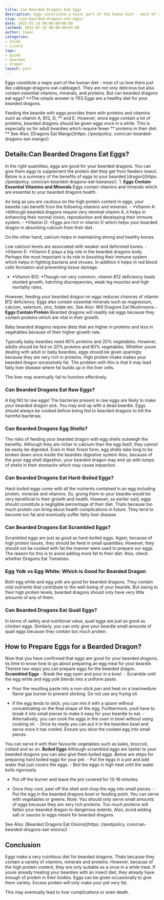 ```yaml
---
title: Can Bearded Dragons Eat Eggs
description: Eggs constitute a major part of the human diet - most of us love them just like cabbage-dragons-eat-cabbage . They are not only delicious but also contain...
slug: /can-bearded-dragons-eat-eggs/
date: 2025-07-10 00:00:00+00:00
lastmod: 2025-07-10 00:00:00+03:00
author: Isaac
categories:
- Guide
- Lizard
tags:
- guide
- bearded
- dragon
layout: post
---
```


Eggs constitute a major part of the human diet - most of us love them just like cabbage-dragons-eat-cabbage/). They are not only delicious but also contain essential vitamins, minerals, and proteins. But can bearded dragons eat eggs? **The simple answer is YES Eggs are a healthy diet for your bearded dragons.

Feeding the beardie with eggs provides them with proteins and vitamins such as vitamin A, B12, D, ** and E. However, since eggs contain a lot of proteins, bearded dragons should be given eggs once in a while. This is especially so for adult beardies which require fewer ** proteins in their diet. ** See Also: [Dragons Eat Mango](https: //pestpolicy. com/can-bearded-dragons-eat-mango/)

##  Details:**Can Bearded Dragons Eat Eggs?**

In the right quantities, eggs are good for your bearded dragons. You can give them eggs to supplement the protein diet they get from feeders insect. Below is a summary of the benefits of eggs to your bearded [dragon](https: //pestpolicy. com/can-bearded-dragons-eat-bananas/). 1. **Eggs Contain Essential Vitamins and Minerals** Eggs contain vitamins and minerals which are essential to your bearded dragons health.

As long as you are cautious on the high protein content in eggs, your beardie can benefit from the following vitamins and minerals. - *Vitamin A: *Although bearded dragons require very minimal vitamin A, it helps in enhancing their normal vision, reproduction and developing their immune system. - *Vitamin D: *Eggs are rich in vitamin D which helps your bearded dragon in absorbing calcium from their diet.

On the other hand, calcium helps in maintaining strong and healthy bones.

Low calcium levels are associated with weaker and deformed bones. - *Vitamin E: *Vitamin E plays a big role in the bearded dragons body. Perhaps the most important is its role in boosting their immune system which helps in fighting bacteria and viruses. In addition it helps in red blood cells formation and preventing tissue damage.

- *Vitamin B12: *Though not very common, vitamin B12 deficiency leads stunted growth, hatching discrepancies, weak leg muscles and high mortality rates.

However, feeding your bearded dragon on eggs reduces chances of vitamin B12 deficiency. Eggs also contain essential minerals such as magnesium, calcium, selenium, zinc, folate etc. See Also: Will Dragons Eat Mushrooms - **Eggs Contain Protein** Bearded dragons will readily eat eggs because they contain proteins which are vital in their growth.

Baby bearded dragons require diets that are higher in proteins and less in vegetables because of their higher growth rate.

Typically baby beardies need 80% proteins and 20% vegetables. However, adults should be fed on 20% proteins and 80% vegetables. Whether youre dealing with adult or baby beardies, eggs should be given sparingly because they are very rich in proteins. High protein intake makes your bearded dragon excessively fat. The problem with this is that it may lead fatty liver disease where fat builds up in the liver cells.

The liver may eventually fail to function effectively.

###  **Can Bearded Dragons Eat Raw Eggs?**

A big NO to raw eggs! The bacterias present in raw eggs are likely to make your bearded dragon sick. You may end up with a dead beardie. Eggs should always be cooked before being fed to bearded dragons to kill the harmful bacterias.

###  **Can Bearded Dragons Egg Shells?**

The risks of feeding your bearded dragon with egg shells outweigh the benefits. Although they are richer in calcium than the egg itself, they cannot be easily be digested. Even in their finest form, egg shells take long to be broken down once inside the beardies digestive system Also, because of the poor egg shell digestion, your bearded dragon may end up with lumps of shells in their stomachs which may cause impaction.

###  **Can Bearded Dragons Eat Hard-Boiled Eggs?**

Hard-boiled eggs come with all the nutrients contained in an egg including protein, minerals and vitamins. So, giving them to your beardie would be very beneficial to their growth and health. However, as earlier said, eggs should constitute a negligible percentage of their diet. Thats because too much protein can bring about health complications in future. They tend to become too fat and eventually suffer fatty liver disease.

###  **Can Bearded Dragons Eat Scrambled Eggs?**

Scrambled eggs are just as good as hard-boiled eggs. Again, because of high protein issues, they should be feed in small quantities. However, they should not be cooked with fat the manner were used to prepare our eggs. The reason for this is to avoid adding more fat to their diet. Also, check whether Dragons Eat Tomatoes.

###  **Egg Yolk vs Egg White: Which is Good for Bearded Dragon**

Both egg white and egg yolk are good for bearded dragons. They contain vital nutrients that contribute to the well-being of your beardie. But owing to their high protein levels, bearded dragons should only have very little amounts of any of them.

###  **Can Bearded Dragons Eat Quail Eggs?**

In terms of safety and nutritional value, quail eggs are just as good as chicken eggs. Similarly, you can only give your beardie small amounts of quail eggs because they contain too much protein.

##  **How to Prepare Eggs for a Bearded Dragon?**

Now that you have confirmed that eggs are good for your bearded dragons, its time to know how to go about preparing an egg meal for your beardie. Therere two ways you can prepare eggs for the bearded dragon. **Scrambled Eggs** - Break the egg open and pour in a bowl. - Scramble until the egg white and egg yolk blends into a uniform paste.

- Pour the resulting paste into a non-stick pan and heat on a low/medium flame gas burner to prevent sticking. Do not use any frying oil.

- If the egg tends to stick, you can mix it with a spoon without concentrating on the final shape of the egg. Furthermore, youll have to break it into small pieces to make it easy for your beardie to eat. - Alternatively, you can cook the eggs in the oven in bowl without using cooking oil. - Once its ready you can put it in the beardies bowl and serve once it has cooled. Ensure you slice the cooked egg into small pieces.

You can serve it with their favourite vegetables such as kales, broccoli, collard and so on. **Boiled Eggs** Although scrambled eggs are tastier to your bearded dragons you can also give them boiled eggs. Below are steps for preparing hard boiled eggs for your pet. - Put the eggs in a pot and add water that just covers the eggs. - Boil the eggs in high heat until the water boils rigorously.

- Put off the burner and leave the pot covered for 13-16 minutes.

- Once they cool, peel off the shell and chop the egg into small pieces. - Put the egg in the bearded dragons bowl or feeding point. You can serve with vegetables or greens. Note: You should only serve small amounts of eggs because they are very rich proteins. Too much proteins will fatten your bearded dragon to dangerous extents. Also, avoid adding salt or sauces to eggs meant for bearded dragons.

See Also: [Bearded Dragons Eat Onions](https: //pestpolicy. com/can-bearded-dragons-eat-onions/)

##  **Conclusion**

Eggs make a very nutritious diet for bearded dragons. Thats because they contain a variety of vitamins, minerals and proteins. However, because of the high protein content, they are only suitable as a once in a while treat. If youre already treating your beardies with an insect diet, they already have enough of protein in their bodies. Eggs can be given occasionally to give them variety. Excess protein will only make your pet very fat.

This may eventually lead to liver complications or even death.
